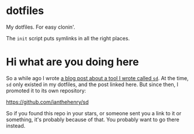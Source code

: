 # dotfiles

My dotfiles. For easy clonin'.

The `init` script puts symlinks in all the right places.

# Hi what are you doing here

So a while ago I wrote [a blog post about a tool I wrote called `sd`][post]. At the time, `sd` only existed in my dotfiles, and the post linked here. But since then, I promoted it to its own repository:

https://github.com/ianthehenry/sd

So if you found this repo in your stars, or someone sent you a link to it or something, it's probably because of that. You probably want to go there instead.

[post]: https://ianthehenry.com/posts/sd-my-script-directory/

